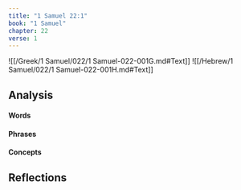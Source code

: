```yaml
---
title: "1 Samuel 22:1"
book: "1 Samuel"
chapter: 22
verse: 1
---
```

![[/Greek/1 Samuel/022/1 Samuel-022-001G.md#Text]]
![[/Hebrew/1 Samuel/022/1 Samuel-022-001H.md#Text]]

## Analysis

#### Words

#### Phrases

#### Concepts

## Reflections
